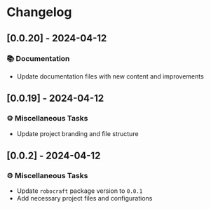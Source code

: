 # Changelog

## [0.0.20] - 2024-04-12

### <!-- 3 -->📚 Documentation

- Update documentation files with new content and improvements

## [0.0.19] - 2024-04-12

### <!-- 7 -->⚙️ Miscellaneous Tasks

- Update project branding and file structure

## [0.0.2] - 2024-04-12

### <!-- 7 -->⚙️ Miscellaneous Tasks

- Update `robocraft` package version to `0.0.1`
- Add necessary project files and configurations

<!-- BRESILLA -->
